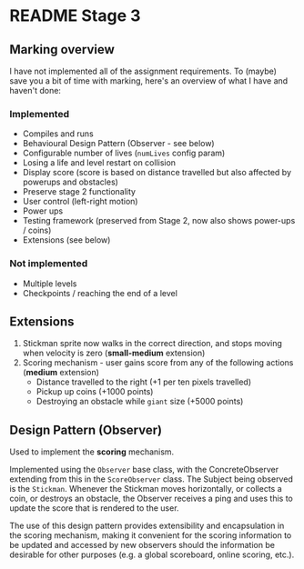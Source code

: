 # README Stage 3

## Marking overview

I have not implemented all of the assignment requirements. To (maybe) save you a bit of time with marking, here's an overview of what I have and haven't done:

### Implemented

* Compiles and runs
* Behavioural Design Pattern (Observer - see below)
* Configurable number of lives (`numLives` config param)
* Losing a life and level restart on collision
* Display score (score is based on distance travelled but also affected by powerups and obstacles)
* Preserve stage 2 functionality
* User control (left-right motion)
* Power ups 
* Testing framework (preserved from Stage 2, now also shows power-ups / coins) 
* Extensions (see below)

### Not implemented

* Multiple levels
* Checkpoints / reaching the end of a level


## Extensions 

1. Stickman sprite now walks in the correct direction, and stops moving when velocity is zero (**small-medium** extension)
2. Scoring mechanism - user gains score from any of the following actions (**medium** extension)
    * Distance travelled to the right (+1 per ten pixels travelled)
    * Pickup up coins (+1000 points)
    * Destroying an obstacle while `giant` size (+5000 points)
    
    
    
## Design Pattern (Observer)

Used to implement the **scoring** mechanism. 

Implemented using the `Observer` base class, with the ConcreteObserver extending from this in the `ScoreObserver` class. The Subject being observed is the `Stickman`. Whenever the Stickman moves horizontally, or collects a coin, or destroys an obstacle, the Observer receives a ping and uses this to update the score that is rendered to the user. 

The use of this design pattern provides extensibility and encapsulation in the scoring mechanism, making it convenient for the scoring information to be updated and accessed by new observers should the information be desirable for other purposes (e.g. a global scoreboard, online scoring, etc.).
